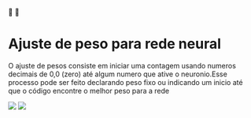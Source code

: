 🧠️ 🤖️



# Ajuste de peso  para rede neural

O  ajuste de pesos consiste em  iniciar uma contagem usando numeros decimais de 0,0 (zero) até algum numero que  ative o neuronio.Esse processo pode ser feito declarando peso fixo ou indicando um inicio até que o código encontre o melhor peso para a rede



![](https://img.shields.io/badge/python-3.9-informational?style=flat&logo=python&logoColor=white&color=blue) ![](https://img.shields.io/badge/numpy-1.21.0-informational?style=flat&logoColor=white&color=blue)
